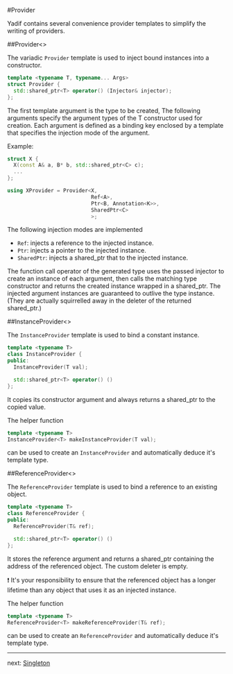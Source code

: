 #Provider

Yadif contains several convenience provider templates to simplify the writing of providers.

##Provider<>

The variadic `Provider` template is used to inject bound instances into a constructor.

```c++
template <typename T, typename... Args>
struct Provider {
  std::shared_ptr<T> operator() (Injector& injector);
};
``` 

The first template argument is the type to be created, The following arguments specify the argument types of the T constructor used for creation. Each argument is defined as a binding key enclosed by a template that specifies the injection mode of the argument.

Example:

```c++
struct X {
  X(const A& a, B* b, std::shared_ptr<C> c);
  ...
};

using XProvider = Provider<X,
                           Ref<A>,
                           Ptr<B, Annotation<K>>,
                           SharedPtr<C>
                           >;
```

The following injection modes are implemented

* `Ref`: injects a reference to the injected instance.
* `Ptr`: injects a pointer to the injected instance.
* `SharedPtr`: injects a shared_ptr that to the injected instance.

The function call operator of the generated type uses the passed injector to create an instance of each argument, then calls the matching type constructor and returns the created instance wrapped in a shared_ptr. The injected argument instances are guaranteed to outlive the type instance. (They are actually squirrelled away in the deleter of the returned shared_ptr.)

##InstanceProvider<>

The `InstanceProvider` template is used to bind a constant instance.

```c++
template <typename T> 
class InstanceProvider {
public:
  InstanceProvider(T val);

  std::shared_ptr<T> operator() ()
};
```

It copies its constructor argument and always returns a shared_ptr to the copied value.


The helper function

```c++
template <typename T>
InstanceProvider<T> makeInstanceProvider(T val);
```

can be used to create an `InstanceProvider` and automatically deduce it's template type.

##ReferenceProvider<>

The `ReferenceProvider` template is used to bind a reference to an existing object.

```c++
template <typename T> 
class ReferenceProvider {
public:
  ReferenceProvider(T& ref);

  std::shared_ptr<T> operator() ()
};
```

It stores the reference argument and returns a shared_ptr containing the address of the referenced object. The custom deleter is empty.

:exclamation: It's your responsibility to ensure that the referenced object has a longer lifetime than any object that uses it as an injected instance. 


The helper function

```c++
template <typename T>
ReferenceProvider<T> makeReferenceProvider(T& ref);
```

can be used to create an `ReferenceProvider` and automatically deduce it's template type.

---

next: [Singleton](reference_singleton.md) 

